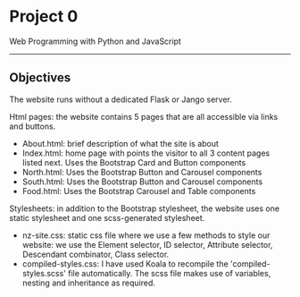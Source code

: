 # Project 0

Web Programming with Python and JavaScript

---

## Objectives
The website runs without a dedicated Flask or Jango server. 

Html pages: the website contains 5 pages that are all accessible via links and buttons. 
* About.html: brief description of what the site is about
* Index.html: home page with points the visitor to all 3 content pages listed next. Uses the Bootstrap Card and Button components
* North.html: Uses the Bootstrap Button and Carousel components 
* South.html: Uses the Bootstrap Button and Carousel components
* Food.html: Uses the Bootstrap Carousel and Table components

Stylesheets: in addition to the Bootstrap stylesheet, the website uses one static stylesheet and one scss-generated stylesheet. 
* nz-site.css: static css file where we use a few methods to style our website: we use the Element selector, ID selector, Attribute selector, Descendant combinator, Class selector. 
* compiled-styles.css: I have used Koala to recompile the 'compiled-styles.scss' file automatically. The scss file makes use of variables, nesting and inheritance as required.

